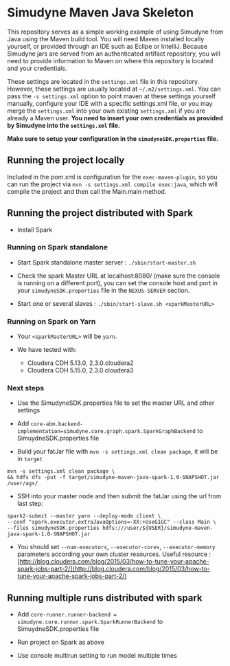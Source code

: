 # Simudyne Maven Java Skeleton

This repository serves as a simple working example of using Simudyne from Java using the Maven build tool. You will need
Maven installed locally yourself, or provided through an IDE such as Eclipe or IntelliJ. Because Simudyne jars are
served from an authenticated artifact repository, you will need to provide information to Maven on where this repository
is located and your credentials.

These settings are located in the `settings.xml` file in this repository. However, these settings are usually located at
`~/.m2/settings.xml`. You can pass the `-s settings.xml` option to point maven at these settings yourself manually,
configure your IDE with a specific settings.xml file, or you may merge the `settings.xml` into your own existing
`settings.xml` if you are already a Maven user. **You need to insert your own credentials as provided by Simudyne into
the `settings.xml` file.**

**Make sure to setup your configuration in the `simudyneSDK.properties` file.** 

## Running the project locally

Included in the pom.xml is configuration for the `exec-maven-plugin`, so you can run the project via
`mvn -s settings.xml compile exec:java`, which will compile the project and then call the Main.main method.

## Running the project distributed with Spark

- Install Spark

### Running on Spark standalone

- Start Spark standalone master server : `./sbin/start-master.sh`

- Check the spark Master URL at localhost:8080/ (make sure the console is running on a different port),
you can set the console host and port in your `simudyneSDK.properties` file in the `NEXUS-SERVER` section.

- Start one or several slaves : `./sbin/start-slave.sh <sparkMasterURL>`

### Running on Spark on Yarn

- Your `<sparkMasterURL>` will be `yarn`.
  
- We have tested with: 
  * Cloudera CDH 5.13.0, 2.3.0.cloudera2
  * Cloudera CDH 5.15.0, 2.3.0.cloudera3

### Next steps

- Use the SimudyneSDK.properties file to set the master URL and other settings

- Add `core-abm.backend-implementation=simudyne.core.graph.spark.SparkGraphBackend` to SimuydneSDK.properties file

- Build your fatJar file with `mvn -s settings.xml clean package`, it will be in `target`
```shell
mvn -s settings.xml clean package \
&& hdfs dfs -put -f target/simudyne-maven-java-spark-1.0-SNAPSHOT.jar /user/ags/
```

- SSH into your master node and then submit the fatJar using the url from last step: 
```shell
spark2-submit --master yarn --deploy-mode client \
--conf "spark.executor.extraJavaOptions=-XX:+UseG1GC" --class Main \
--files simudyneSDK.properties hdfs:///user/${USER}/simudyne-maven-java-spark-1.0-SNAPSHOT.jar
```

- You should set `--num-executors`,  `--executor-cores`, `--executor-memory` parameters according your own cluster resources.
Useful resource : [http://blog.cloudera.com/blog/2015/03/how-to-tune-your-apache-spark-jobs-part-2/](http://blog.cloudera.com/blog/2015/03/how-to-tune-your-apache-spark-jobs-part-2/)

## Running multiple runs distributed with spark

- Add `core-runner.runner-backend = simudyne.core.runner.spark.SparkRunnerBackend` to SimuydneSDK.properties file

- Run project on Spark as above

- Use console multirun setting to run model multiple times
